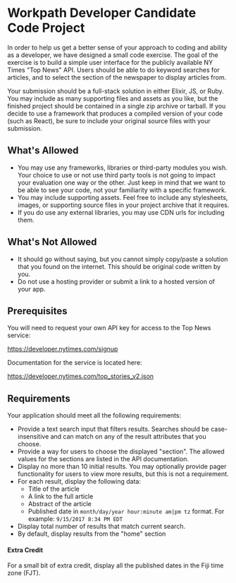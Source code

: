 # Workpath Developer Candidate Code Project

In order to help us get a better sense of your approach to coding and ability as a developer, we have designed a small code exercise.  The goal of the exercise is to build a simple user interface for the publicly available NY Times "Top News" API.  Users should be able to do keyword searches for articles, and to select the section of the newspaper to display articles from.  

Your submission should be a full-stack solution in either Elixir, JS, or Ruby.  You may include as many supporting files and assets as you like, but the finished project should be contained in a single zip archive or tarball.  If you decide to use a framework that produces a compiled version of your code (such as React), be sure to include your original source files with your submission.

What's Allowed
--------------

- You may use any frameworks, libraries or third-party modules you wish.  Your choice to use or not use third party tools is not going to impact your evaluation one way or the other.  Just keep in mind that we want to be able to see your code, not your familiarity with a specific framework.
- You may include supporting assets.  Feel free to include any stylesheets, images, or supporting source files in your project archive that it requires.
- If you do use any external libraries, you may use CDN urls for including them.

What's Not Allowed
------------------

- It should go without saying, but you cannot simply copy/paste a solution that you found on the internet.  This should be original code written by you.
- Do not use a hosting provider or submit a link to a hosted version of your app.

Prerequisites
-------------

You will need to request your own API key for access to the Top News service:

https://developer.nytimes.com/signup

Documentation for the service is located here:

https://developer.nytimes.com/top_stories_v2.json


Requirements
------------

Your application should meet all the following requirements:

- Provide a text search input that filters results.  Searches should be case-insensitive and can match on any of the result attributes that you choose.
- Provide a way for users to choose the displayed "section".  The allowed values for the sections are listed in the API documentation.
- Display no more than 10 initial results.  You may optionally provide pager functionality for users to view more results, but this is not a requirement.
- For each result, display the following data:
  - Title of the article
  - A link to the full article
  - Abstract of the article
  - Published date in `month/day/year hour:minute am|pm tz` format.  For example: `9/15/2017 8:34 PM EDT` 
- Display total number of results that match current search.
- By default, display results from the "home" section

#### Extra Credit

For a small bit of extra credit, display all the published dates in the Fiji time zone (FJT).

